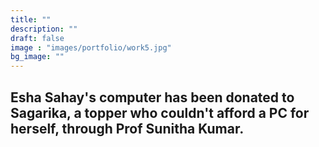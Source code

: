 ```yaml
---
title: ""
description: ""
draft: false
image : "images/portfolio/work5.jpg"
bg_image: ""
---
```

## Esha Sahay's computer has been donated to Sagarika, a topper who couldn't afford a PC for herself, through Prof Sunitha Kumar. 

